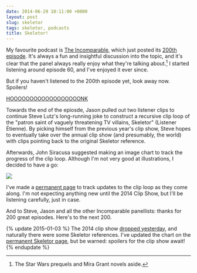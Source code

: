 ```yaml
---
date: 2014-06-29 10:11:00 +0000
layout: post
slug: skeletor
tags: skeletor, podcasts
title: Skeletor!
---
```


My favourite podcast is [The Incomparable][1], which just posted its [200th episode][200].
It's always a fun and insightful discussion into the topic, and it's clear that the panel always really enjoy what they're talking about.[^1]
I started listening around episode&nbsp;60, and I've enjoyed it ever since.

[^1]: The Star Wars prequels and Mira Grant novels aside.

But if you haven't listened to the 200th episode yet, look away now.
Spoilers!

[HOOOOOOOOOOOOOOOOOONK][spoiler]

<!-- summary -->

Towards the end of the epiosde, Jason pulled out two listener clips to continue Steve Lutz's long-running joke to construct a recursive clip loop of the "patron saint of vaguely threatening TV villains, Skeletor" (Listener &Eacute;tienne).
By picking himself from the previous year's clip show, Steve hopes to eventually take over the annual clip show (and presumably, the world) with clips pointing back to the original Skeletor reference.

Afterwards, John Siracusa suggested making an image chart to track the progress of the clip loop.
Although I'm not very good at illustrations, I decided to have a go:

[![](/images/2014/skeletor-lowres.png)](/skeletor/skeletor_jun2014.png)

I've made a [permanent page](/skeletor/) to track updates to the clip loop as they come along.
I'm not expecting anything new until the 2014 Clip Show, but I'll be listening carefully, just in case.

And to Steve, Jason and all the other Incomparable panellists: thanks for 200 great episodes.
Here's to the next 200.

{% update 2015-01-03 %}
  The 2014 clip show [dropped yesterday](http://www.theincomparable.com/theincomparable/228/index.php), and naturally there were some Skeletor references. I've updated the chart on the [permanent Skeletor page](/skeletor/), but be warned: spoilers for the clip show await!
{% endupdate %}

[1]: http://www.theincomparable.com/
[200]: http://www.theincomparable.com/theincomparable/200/index.php
[spoiler]: https://twitter.com/SpoilerHorn
